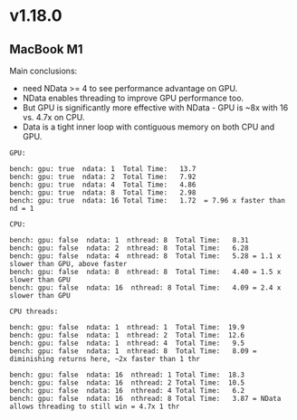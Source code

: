 
# v1.18.0

## MacBook M1

Main conclusions:
* need NData >= 4 to see performance advantage on GPU.
* NData enables threading to improve GPU performance too.
* But GPU is significantly more effective with NData - GPU is ~8x with 16 vs. 4.7x on CPU.
* Data is a tight inner loop with contiguous memory on both CPU and GPU.


```
GPU:

bench: gpu: true  ndata: 1  Total Time:   13.7
bench: gpu: true  ndata: 2  Total Time:   7.92
bench: gpu: true  ndata: 4  Total Time:   4.86
bench: gpu: true  ndata: 8  Total Time:   2.98
bench: gpu: true  ndata: 16 Total Time:   1.72  = 7.96 x faster than nd = 1

CPU:

bench: gpu: false  ndata: 1  nthread: 8  Total Time:   8.31
bench: gpu: false  ndata: 2  nthread: 8  Total Time:   6.28
bench: gpu: false  ndata: 4  nthread: 8  Total Time:   5.28 = 1.1 x slower than GPU, above faster
bench: gpu: false  ndata: 8  nthread: 8  Total Time:   4.40 = 1.5 x slower than GPU
bench: gpu: false  ndata: 16  nthread: 8 Total Time:   4.09 = 2.4 x slower than GPU

CPU threads:

bench: gpu: false  ndata: 1  nthread: 1  Total Time:  19.9
bench: gpu: false  ndata: 1  nthread: 2  Total Time:  12.6
bench: gpu: false  ndata: 1  nthread: 4  Total Time:   9.5
bench: gpu: false  ndata: 1  nthread: 8  Total Time:   8.09 = diminishing returns here, ~2x faster than 1 thr

bench: gpu: false  ndata: 16  nthread: 1 Total Time:  18.3
bench: gpu: false  ndata: 16  nthread: 2 Total Time:  10.5
bench: gpu: false  ndata: 16  nthread: 4 Total Time:   6.2
bench: gpu: false  ndata: 16  nthread: 8 Total Time:   3.87 = NData allows threading to still win = 4.7x 1 thr
```

